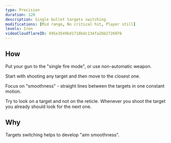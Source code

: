 ```yaml
---
type: Precision
duration: 120
description: Single bullet targets switching
modifications: [Mid range, No critical hit, Player still]
levels: Iron
videoCloudflareID: 495e3549bd1718bdc134fa2bb2726076
---
```


## How

Put your gun to the "single fire mode", or use non-automatic weapon.

Start with shooting any target and then move to the closest one.

Focus on "smoothness" - straight lines between the targets in one constant motion.

Try to look on a target and not on the reticle. Whenever you shoot the target you already should look for the next one.

## Why

Targets switching helps to develop "aim smoothness".
